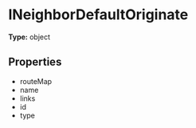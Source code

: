# INeighborDefaultOriginate


**Type:** object

## Properties
* routeMap
* name
* links
* id
* type

